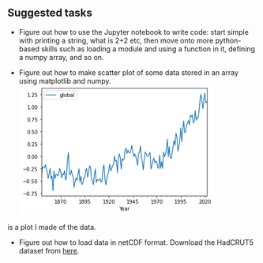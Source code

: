 ## Suggested tasks

* Figure out how to use the Jupyter notebook to write code: start simple with printing a string, what is 2+2 etc, then move onto more python-based skills such as loading a module and using a function in it, defining a numpy array, and so on.

* Figure out how to make scatter plot of some data stored in an array using matplotlib and numpy. 
![Here](hadCRUT5.png)

is a plot I made of the data.


* Figure out how to load data in netCDF format.  Download the HadCRUT5 dataset from [here](https://crudata.uea.ac.uk/cru/data/temperature/CRUTEM.5.0.1.0.anomalies.nc).
